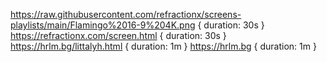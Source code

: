https://raw.githubusercontent.com/refractionx/screens-playlists/main/Flamingo%2016-9%204K.png { duration: 30s }
https://refractionx.com/screen.html { duration: 30s }
https://hrlm.bg/littalyh.html { duration: 1m }
https://hrlm.bg { duration: 1m }
